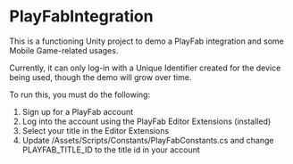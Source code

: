 # PlayFabIntegration
This is a functioning Unity project to demo a PlayFab integration and some Mobile Game-related usages.

Currently, it can only log-in with a Unique Identifier created for the device being used, though the demo will grow over time.

To run this, you must do the following:
1. Sign up for a PlayFab account
2. Log into the account using the PlayFab Editor Extensions (installed)
3. Select your title in the Editor Extensions
4. Update /Assets/Scripts/Constants/PlayFabConstants.cs and change PLAYFAB_TITLE_ID to the title id in your account
